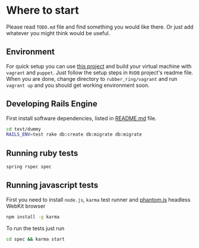 # Where to start

Please read `TODO.md` file and find something you would like there. Or just add whatever you might think would be useful.

## Environment
For quick setup you can use [this project](https://github.com/zigomir/rvdb) and build your virtual machine with `vagrant` and `puppet`. Just follow the setup steps in `RVDB` project's readme file. When you are done, change directory to `rubber_ring/vagrant` and run `vagrant up` and you should get working environment soon.

## Developing Rails Engine

First install software dependencies, listed in [README.md](README.md#dependencies) file.

```bash
cd test/dummy
RAILS_ENV=test rake db:create db:migrate db:migrate
```

## Running ruby tests

```bash
spring rspec spec
```

## Running javascript tests

First you need to install `node.js`, `karma` test runner and [phantom.js](http://phantomjs.org/download.html) headless WebKit browser

```bash
npm install -g karma
```

To run the tests just run

```bash
cd spec && karma start
```
